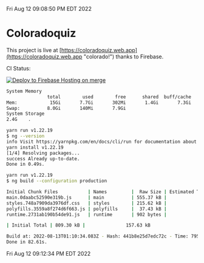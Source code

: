 Fri Aug 12 09:08:50 PM EDT 2022

# Coloradoquiz


This project is live at [https://coloradoquiz.web.app](https://coloradoquiz.web.app "colorado!") thanks to Firebase.

CI Status: 

[![Deploy to Firebase Hosting on merge](https://github.com/teamkushal/coloradoquiz/actions/workflows/firebase-hosting-merge.yml/badge.svg)](https://github.com/teamkushal/coloradoquiz/actions/workflows/firebase-hosting-merge.yml)

```bash
System Memory
               total        used        free      shared  buff/cache   available
Mem:            15Gi       7.7Gi       302Mi       1.4Gi       7.3Gi       5.9Gi
Swap:          8.0Gi       140Mi       7.9Gi
System Storage
2.4G	.
```
```bash
yarn run v1.22.19
$ ng --version
info Visit https://yarnpkg.com/en/docs/cli/run for documentation about this command.
yarn install v1.22.19
[1/4] Resolving packages...
success Already up-to-date.
Done in 0.49s.
```
```bash
yarn run v1.22.19
$ ng build --configuration production

Initial Chunk Files           | Names         |  Raw Size | Estimated Transfer Size
main.0daabc52590e319b.js      | main          | 555.37 kB |               132.39 kB
styles.748a7909da3976df.css   | styles        | 215.62 kB |                12.77 kB
polyfills.3559a8f274d6f663.js | polyfills     |  37.43 kB |                11.96 kB
runtime.2731ab190b54de91.js   | runtime       | 902 bytes |               517 bytes

| Initial Total | 809.30 kB |               157.63 kB

Build at: 2022-08-13T01:10:34.083Z - Hash: 441b8e25d7edc72c - Time: 79508ms
Done in 82.61s.
```
Fri Aug 12 09:12:34 PM EDT 2022
